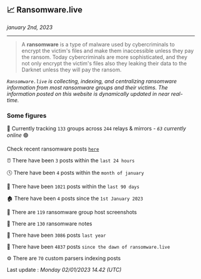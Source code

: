 ## 📈 Ransomware.live
_january 2nd, 2023_

---

> A **ransomware** is a type of malware used by cybercriminals to encrypt the victim's files and make them inaccessible unless they pay the ransom. Today cybercriminals are more sophisticated, and they not only encrypt the victim's files also they leaking their data to the Darknet unless they will pay the ransom.


_`Ransomware.live` is collecting, indexing, and centralizing ransomware information from most ransomware groups and their victims. The information posted on this website is dynamically updated in near real-time._

### Some figures 

🔎 Currently tracking `133` groups across `244` relays & mirrors - _`63` currently online_ 🟢

Check recent ransomware posts [`here`](recentposts.md)


⏰ There have been `3` posts within the `last 24 hours`

🕓 There have been `4` posts within the `month of january`

📅 There have been `1021` posts within the `last 90 days`

🏚 There have been `4` posts since the `1st January 2023`

📸 There are `119` ransomware group host screenshots

📝 There are `130` ransomware notes

🚀 There have been `3086` posts `last year`

🐣 There have been `4837` posts `since the dawn of ransomware.live`

⚙️ There are `70` custom parsers indexing posts



Last update : _Monday 02/01/2023 14.42 (UTC)_

